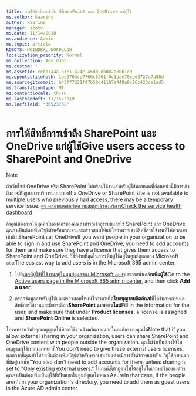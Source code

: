 ```yaml
---
title: การให้สิทธิ์การเข้าถึง SharePoint และ OneDrive แก่ผู้ใช้
ms.author: kaarins
author: kaarins
manager: scotv
ms.date: 11/14/2018
ms.audience: Admin
ms.topic: article
ROBOTS: NOINDEX, NOFOLLOW
localization_priority: Normal
ms.collection: Adm_O365
ms.custom: ''
ms.assetid: cebb7a4a-33e1-474e-a5d0-dbd02a80b1e9
ms.openlocfilehash: 1be9763ce7766c6261f0c1dae78ced6727c7a88d
ms.sourcegitcommit: b43f77221f47b50c41197a448a9c26c423ce1ad5
ms.translationtype: MT
ms.contentlocale: th-TH
ms.lasthandoff: 11/15/2019
ms.locfileid: "36523782"
---
```

# <a name="give-users-access-to-sharepoint-and-onedrive"></a><span data-ttu-id="b83e4-102">การให้สิทธิ์การเข้าถึง SharePoint และ OneDrive แก่ผู้ใช้</span><span class="sxs-lookup"><span data-stu-id="b83e4-102">Give users access to SharePoint and OneDrive</span></span>

> [!NOTE]
> <span data-ttu-id="b83e4-103">ถ้าเว็บไซต์ OneDrive หรือ SharePoint ไม่พร้อมใช้งานสำหรับผู้ใช้หลายคนที่ก่อนหน้านี้มีการเข้าถึงอาจมีปัญหาการบริการแบบถาวร</span><span class="sxs-lookup"><span data-stu-id="b83e4-103">If a OneDrive or SharePoint site is not available to multiple users who previously had access, there may be a temporary service issue.</span></span> [<span data-ttu-id="b83e4-104">ตรวจสอบแดชบอร์ดความสมบูรณ์ของบริการ</span><span class="sxs-lookup"><span data-stu-id="b83e4-104">Check the service health dashboard</span></span>](https://portal.office.com/adminportal/home#/servicehealth)
  
<span data-ttu-id="b83e4-105">ถ้าคุณต้องการให้บุคคลในองค์กรของคุณสามารถเข้าสู่ระบบและใช้ SharePoint และ OneDrive คุณจำเป็นต้องเพิ่มบัญชีสำหรับพวกเขาและตรวจสอบให้แน่ใจว่าพวกเขามีสิทธิ์การใช้งานที่ให้พวกเขาเข้าถึง SharePoint และ OneDrive</span><span class="sxs-lookup"><span data-stu-id="b83e4-105">If you want people in your organization to be able to sign in and use SharePoint and OneDrive, you need to add accounts for them and make sure they have a license that gives them access to SharePoint and OneDrive.</span></span> <span data-ttu-id="b83e4-106">วิธีที่ง่ายที่สุดในการเพิ่มผู้ใช้อยู่ในศูนย์ดูแลของ Microsoft ๓๖๕</span><span class="sxs-lookup"><span data-stu-id="b83e4-106">The easiest way to add users is in the Microsoft 365 admin center.</span></span>
  
1. <span data-ttu-id="b83e4-107">ไปที่[เพจที่ผู้ใช้ที่ใช้งานอยู่ในศูนย์ดูแลของ Microsoft ๓๖๕](https://portal.office.com/adminportal/home#/users)และจากนั้นคลิ**กเพิ่มผู้ใช้**</span><span class="sxs-lookup"><span data-stu-id="b83e4-107">Go to the [Active users page in the Microsoft 365 admin center](https://portal.office.com/adminportal/home#/users), and then click **Add a user**.</span></span>
    
2. <span data-ttu-id="b83e4-108">กรอกข้อมูลสำหรับผู้ใช้และตรวจสอบให้แน่ใจว่าภายใต้**ใบอนุญาตผลิตภัณฑ์**ที่ได้รับการกำหนดสิทธิ์การใช้งานและมีการเลือก**SharePoint แบบออนไลน์**</span><span class="sxs-lookup"><span data-stu-id="b83e4-108">Fill in the information for the user, and make sure that under **Product licenses**, a license is assigned and **SharePoint Online** is selected.</span></span> 
    
<span data-ttu-id="b83e4-109">โปรดทราบว่าถ้าคุณอนุญาตให้มีการใช้งานร่วมกันภายนอกในองค์กรของคุณได้</span><span class="sxs-lookup"><span data-stu-id="b83e4-109">Note that if you allow external sharing in your organization, users can share SharePoint and OneDrive content with people outside the organization.</span></span> <span data-ttu-id="b83e4-110">คุณไม่จำเป็นต้องให้ใบอนุญาตผู้ใช้ภายนอกเหล่านี้</span><span class="sxs-lookup"><span data-stu-id="b83e4-110">You don't need to give these external users licenses.</span></span> <span data-ttu-id="b83e4-111">นอกจากนี้คุณยังไม่จำเป็นต้องเพิ่มบัญชีสำหรับพวกเขาเว้นแต่จะมีการตั้งค่าการแชร์เป็น "ผู้ใช้ภายนอกที่มีอยู่เท่านั้น"</span><span class="sxs-lookup"><span data-stu-id="b83e4-111">You also don't need to add accounts for them, unless sharing is set to "Only existing external users."</span></span> <span data-ttu-id="b83e4-112">ในกรณีนี้ถ้าผู้คนไม่ได้อยู่ในไดเรกทอรีขององค์กรคุณจำเป็นต้องเพิ่มเป็นผู้ใช้ที่เป็นแขกในศูนย์ดูแลโฆษณา Azure</span><span class="sxs-lookup"><span data-stu-id="b83e4-112">In that case, if the people aren't in your organization's directory, you need to add them as guest users in the Azure AD admin center.</span></span>
  

